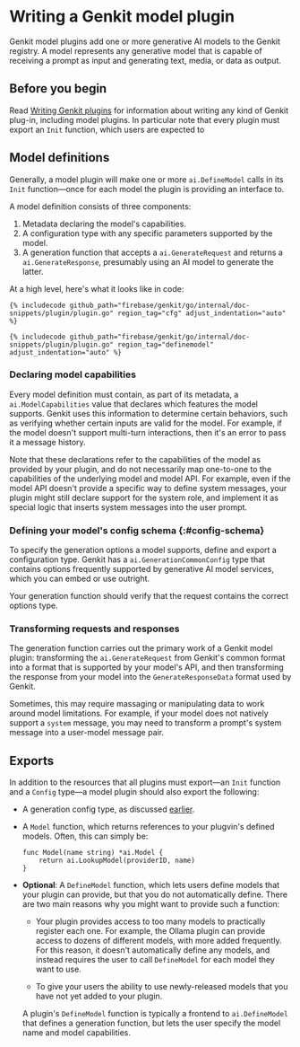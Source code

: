 # Writing a Genkit model plugin

Genkit model plugins add one or more generative AI models to the Genkit
registry. A model represents any generative model that is capable of receiving a
prompt as input and generating text, media, or data as output.

## Before you begin

Read [Writing Genkit plugins](plugin-authoring) for information about writing
any kind of Genkit plug-in, including model plugins. In particular note that
every plugin must export an `Init` function, which users are expected to

## Model definitions

Generally, a model plugin will make one or more `ai.DefineModel` calls in its
`Init` function&mdash;once for each model the plugin is providing an interface
to.

A model definition consists of three components:

1.  Metadata declaring the model's capabilities.
2.  A configuration type with any specific parameters supported by the model.
3.  A generation function that accepts a `ai.GenerateRequest` and returns a 
    `ai.GenerateResponse`, presumably using an AI model to generate the latter.

At a high level, here's what it looks like in code:

```golang
{% includecode github_path="firebase/genkit/go/internal/doc-snippets/plugin/plugin.go" region_tag="cfg" adjust_indentation="auto" %}
```

```golang
{% includecode github_path="firebase/genkit/go/internal/doc-snippets/plugin/plugin.go" region_tag="definemodel" adjust_indentation="auto" %}
```

### Declaring model capabilities

Every model definition must contain, as part of its metadata, a
`ai.ModelCapabilities` value that declares which features the model supports.
Genkit uses this information to determine certain behaviors, such as verifying
whether certain inputs are valid for the model. For example, if the model
doesn't support multi-turn interactions, then it's an error to pass it a message
history.

Note that these declarations refer to the capabilities of the model as provided
by your plugin, and do not necessarily map one-to-one to the capabilities of the
underlying model and model API. For example, even if the model API doesn't
provide a specific way to define system messages, your plugin might still
declare support for the system role, and implement it as special logic that
inserts system messages into the user prompt.

### Defining your model's config schema {:#config-schema}

To specify the generation options a model supports, define and export a
configuration type. Genkit has a `ai.GenerationCommonConfig` type that contains
options frequently supported by generative AI model services, which you can
embed or use outright.

Your generation function should verify that the request contains the correct
options type.

### Transforming requests and responses

The generation function carries out the primary work of a Genkit model plugin:
transforming the `ai.GenerateRequest` from Genkit's common format into a format
that is supported by your model's API, and then transforming the response from
your model into the `GenerateResponseData` format used by Genkit.

Sometimes, this may require massaging or manipulating data to work around model
limitations. For example, if your model does not natively support a `system`
message, you may need to transform a prompt's system message into a user-model 
message pair.

## Exports

In addition to the resources that all plugins must export&mdash;an `Init`
function and a `Config` type&mdash;a model plugin should also export the
following:

- A generation config type, as discussed [earlier](#config-schema).

- A `Model` function, which returns references to your plugvin's defined models.
  Often, this can simply be:

  ```golang
  func Model(name string) *ai.Model {
      return ai.LookupModel(providerID, name)
  }
  ```

- **Optional**: A `DefineModel` function, which lets users define models that
  your plugin can provide, but that you do not automatically define. There are
  two main reasons why you might want to provide such a function:

  - Your plugin provides access to too many models to practically register each
    one. For example, the Ollama plugin can provide access to dozens of
    different models, with more added frequently. For this reason, it doesn't
    automatically define any models, and instead requires the user to call
    `DefineModel` for each model they want to use.

  - To give your users the ability to use newly-released models that you have
    not yet added to your plugin. 

  A plugin's `DefineModel` function is typically a frontend to `ai.DefineModel`
  that defines a generation function, but lets the user specify the model name
  and model capabilities.
